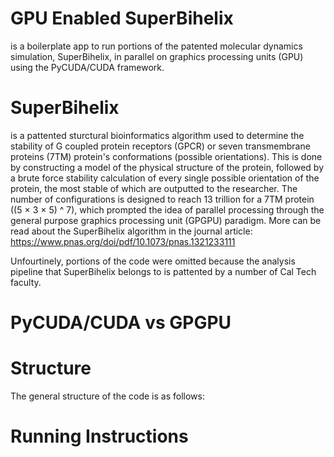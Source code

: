 # GPU Enabled SuperBihelix
is a boilerplate app to run portions of the patented molecular dynamics simulation, SuperBihelix, in parallel on graphics processing units (GPU) using the PyCUDA/CUDA framework.

# SuperBihelix
is a pattented sturctural bioinformatics algorithm used to determine the stability of G coupled protein receptors (GPCR) or seven transmembrane proteins (7TM) protein's conformations (possible orientations). This is done by constructing a model of the physical structure of the protein, followed by a brute force stability calculation of every single possible orientation of the protein, the most stable of which are outputted to the researcher. The number of configurations is designed to reach 13 trillion for a 7TM protein ((5 × 3 × 5) ^ 7), which prompted the idea of parallel processing through the general purpose graphics processing unit (GPGPU) paradigm.
More can be read about the SuperBihelix algorithm in the journal article: https://www.pnas.org/doi/pdf/10.1073/pnas.1321233111

Unfourtinely, portions of the code were omitted because the analysis pipeline that SuperBihelix belongs to is pattented by a number of Cal Tech faculty. 

# PyCUDA/CUDA vs GPGPU 

# Structure
The general structure of the code is as follows:


# Running Instructions
